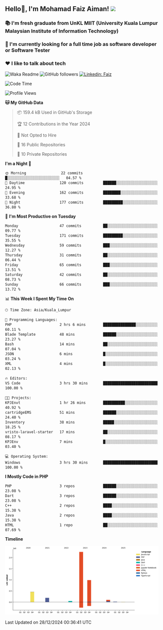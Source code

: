 <h2> Hello👋, I'm Mohamad Faiz Aiman! <img src="https://media.giphy.com/media/12oufCB0MyZ1Go/giphy.gif" width="50"></h2>

### 📚 I'm fresh graduate from UnKL MIIT (University Kuala Lumpur Malaysian Institute of Information Technology)
###  🔭 I'm currently looking for a full time job as software developer or Software Tester
###  ❤️ I like to talk about tech 


![Waka Readme](https://github.com/anmol098/anmol098/workflows/Waka%20Readme/badge.svg)
![GitHub followers](https://img.shields.io/github/followers/faizaiman?label=Follow&style=social)
[![Linkedin: Faiz](https://img.shields.io/badge/-Faiz-blue?style=flat-square&logo=Linkedin&logoColor=white&link=https://www.linkedin.com/in/mohamad-faiz-aiman-623747192/)](https://www.linkedin.com/in/mohamad-faiz-aiman-623747192/)

<!--START_SECTION:waka-->
![Code Time](http://img.shields.io/badge/Code%20Time-247%20hrs%2056%20mins-blue)

![Profile Views](http://img.shields.io/badge/Profile%20Views-9-blue)

**🐱 My GitHub Data** 

> 📦 159.4 kB Used in GitHub's Storage 
 > 
> 🏆 12 Contributions in the Year 2024
 > 
> 🚫 Not Opted to Hire
 > 
> 📜 16 Public Repositories 
 > 
> 🔑 10 Private Repositories 
 > 
**I'm a Night 🦉** 

```text
🌞 Morning                22 commits          █░░░░░░░░░░░░░░░░░░░░░░░░   04.57 % 
🌆 Daytime                120 commits         ██████░░░░░░░░░░░░░░░░░░░   24.95 % 
🌃 Evening                162 commits         ████████░░░░░░░░░░░░░░░░░   33.68 % 
🌙 Night                  177 commits         █████████░░░░░░░░░░░░░░░░   36.80 % 
```
📅 **I'm Most Productive on Tuesday** 

```text
Monday                   47 commits          ██░░░░░░░░░░░░░░░░░░░░░░░   09.77 % 
Tuesday                  171 commits         █████████░░░░░░░░░░░░░░░░   35.55 % 
Wednesday                59 commits          ███░░░░░░░░░░░░░░░░░░░░░░   12.27 % 
Thursday                 31 commits          ██░░░░░░░░░░░░░░░░░░░░░░░   06.44 % 
Friday                   65 commits          ███░░░░░░░░░░░░░░░░░░░░░░   13.51 % 
Saturday                 42 commits          ██░░░░░░░░░░░░░░░░░░░░░░░   08.73 % 
Sunday                   66 commits          ███░░░░░░░░░░░░░░░░░░░░░░   13.72 % 
```


📊 **This Week I Spent My Time On** 

```text
🕑︎ Time Zone: Asia/Kuala_Lumpur

💬 Programming Languages: 
PHP                      2 hrs 6 mins        ███████████████░░░░░░░░░░   60.11 % 
Blade Template           48 mins             ██████░░░░░░░░░░░░░░░░░░░   23.27 % 
Bash                     14 mins             ██░░░░░░░░░░░░░░░░░░░░░░░   07.04 % 
JSON                     6 mins              █░░░░░░░░░░░░░░░░░░░░░░░░   03.24 % 
XML                      4 mins              █░░░░░░░░░░░░░░░░░░░░░░░░   02.13 % 

🔥 Editors: 
VS Code                  3 hrs 30 mins       █████████████████████████   100.00 % 

🐱‍💻 Projects: 
KPJEnvt                  1 hr 26 mins        ██████████░░░░░░░░░░░░░░░   40.92 % 
cartridgeEMS             51 mins             ██████░░░░░░░░░░░░░░░░░░░   24.40 % 
Inventory                38 mins             █████░░░░░░░░░░░░░░░░░░░░   18.25 % 
vristo-laravel-starter   17 mins             ██░░░░░░░░░░░░░░░░░░░░░░░   08.17 % 
KPJEnv                   7 mins              █░░░░░░░░░░░░░░░░░░░░░░░░   03.40 % 

💻 Operating System: 
Windows                  3 hrs 30 mins       █████████████████████████   100.00 % 
```

**I Mostly Code in PHP** 

```text
PHP                      3 repos             ██████░░░░░░░░░░░░░░░░░░░   23.08 % 
Dart                     3 repos             ██████░░░░░░░░░░░░░░░░░░░   23.08 % 
C++                      2 repos             ████░░░░░░░░░░░░░░░░░░░░░   15.38 % 
Java                     2 repos             ████░░░░░░░░░░░░░░░░░░░░░   15.38 % 
HTML                     1 repo              ██░░░░░░░░░░░░░░░░░░░░░░░   07.69 % 
```



**Timeline**

![Lines of Code chart](https://raw.githubusercontent.com/faizaiman/faizaiman/main/assets/bar_graph.png)


 Last Updated on 28/12/2024 00:36:41 UTC
<!--END_SECTION:waka-->
